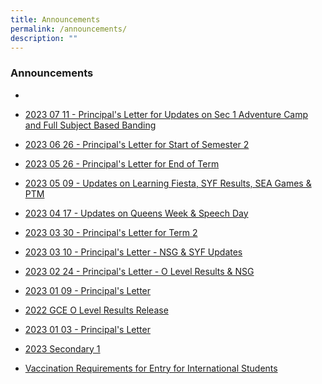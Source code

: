 ```yaml
---
title: Announcements
permalink: /announcements/
description: ""
---
```

### Announcements

*  
*  [2023 07 11 - Principal's Letter for Updates on Sec 1 Adventure Camp and Full Subject Based Banding](/files/Principal's%20Letters/20230711%20-%20updates%20on%20sec%201%20adventure%20camp%20and%20full%20subject%20based%20banding%20(full%20sbb)_11%20jul%202023.pdf)
*  [2023 06 26 - Principal's Letter for Start of Semester 2](/files/Principal's%20Letters/20230626%20-%20start%20of%20semester%202.pdf)

* [2023 05 26 - Principal's Letter for End of Term](/files/Principal's%20Letters/20230526%20-%20end%20of%20term%20letter.pdf)

* [2023 05 09 - Updates on Learning Fiesta, SYF Results, SEA Games & PTM](/files/Principal's%20Letters/20230509%20-%20updates%20on%20learning%20fiesta,%20syf%20results,%20sea%20games%20&%20ptm.pdf)

* [2023 04 17 - Updates on Queens Week & Speech Day](/files/Principal's%20Letters/20230417%20-%20updates%20on%20queens%20week%20&%20speech%20day.pdf)

* [2023 03 30 - Principal's Letter for Term 2](/files/Principal's%20Letters/20230330%20-%20Term%202%20events%20(Queens%20Week%20Sports%20Day%20Speech%20Day%20and%20SYF)%2029%20Mar%202023.pdf)
* [2023 03 10 - Principal's Letter - NSG & SYF Updates](/files/Principal's%20Letters/20230310%20-%20Updates%20on%20NSG%20&%20SYF%20Arts%20Presentation.pdf)
*  [2023 02 24 - Principal's Letter - O Level Results  & NSG](/files/Principal's%20Letters/2023%2002%2024%20-%20Updates%20on%20O%20Level%20Results%20&%20National%20School%20Games.pdf)
*  [2023 01 09 - Principal's Letter](/files/Principal's%20Letters/20230109%20-%20Updates%20on%20Sec%201%20Orientation_HBL_Breakfast%20with%20Principal.pdf)
*  [ 2022 GCE O Level Results Release](/announcements/gceolevelresults/)
*   [2023 01 03 - Principal's Letter](/files/Principal's%20Letters/20230103%20-%20Start%20of%20Term%201%20(3%20January).pdf)
*   [2023 Secondary 1](/2023-Secondary-1/)
*   [Vaccination Requirements for Entry for International Students](/files/vaccination.pdf)